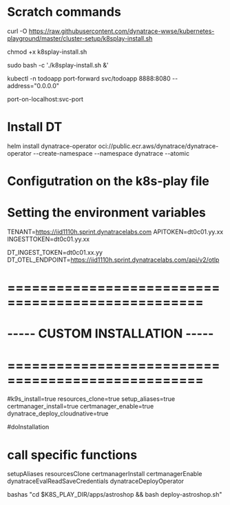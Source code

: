 # Scratch commands


curl -O https://raw.githubusercontent.com/dynatrace-wwse/kubernetes-playground/master/cluster-setup/k8splay-install.sh

chmod +x k8splay-install.sh

sudo bash -c './k8splay-install.sh &'

kubectl -n todoapp port-forward svc/todoapp 8888:8080 --address="0.0.0.0"

port-on-localhost:svc-port


# Install DT
helm install dynatrace-operator oci://public.ecr.aws/dynatrace/dynatrace-operator --create-namespace --namespace dynatrace --atomic


# Configutration on the k8s-play file

# Setting the environment variables
TENANT=https://iid1110h.sprint.dynatracelabs.com
APITOKEN=dt0c01.yy.xx
INGESTTOKEN=dt0c01.yy.xx

DT_INGEST_TOKEN=dt0c01.xx.yy
DT_OTEL_ENDPOINT=https://iid1110h.sprint.dynatracelabs.com/api/v2/otlp


# ==================================================
#  ----- CUSTOM INSTALLATION -----      #
# ==================================================


#k9s_install=true
resources_clone=true
setup_aliases=true
certmanager_install=true
certmanager_enable=true
dynatrace_deploy_cloudnative=true

#doInstallation
# call specific functions
setupAliases
resourcesClone
certmanagerInstall
certmanagerEnable
dynatraceEvalReadSaveCredentials
dynatraceDeployOperator

bashas "cd $K8S_PLAY_DIR/apps/astroshop && bash deploy-astroshop.sh"
